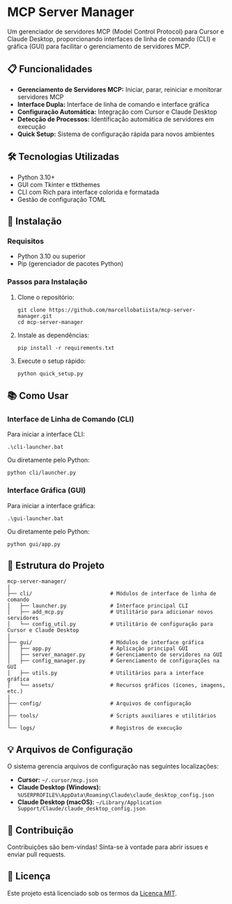 # MCP Server Manager

Um gerenciador de servidores MCP (Model Control Protocol) para Cursor e Claude Desktop, proporcionando interfaces de linha de comando (CLI) e gráfica (GUI) para facilitar o gerenciamento de servidores MCP.

## 📋 Funcionalidades

- **Gerenciamento de Servidores MCP:** Iniciar, parar, reiniciar e monitorar servidores MCP
- **Interface Dupla:** Interface de linha de comando e interface gráfica
- **Configuração Automática:** Integração com Cursor e Claude Desktop
- **Detecção de Processos:** Identificação automática de servidores em execução
- **Quick Setup:** Sistema de configuração rápida para novos ambientes

## 🛠️ Tecnologias Utilizadas

- Python 3.10+
- GUI com Tkinter e ttkthemes
- CLI com Rich para interface colorida e formatada
- Gestão de configuração TOML

## 🚀 Instalação

### Requisitos
- Python 3.10 ou superior
- Pip (gerenciador de pacotes Python)

### Passos para Instalação

1. Clone o repositório:
   ```
   git clone https://github.com/marcellobatiista/mcp-server-manager.git
   cd mcp-server-manager
   ```

2. Instale as dependências:
   ```
   pip install -r requirements.txt
   ```

3. Execute o setup rápido:
   ```
   python quick_setup.py
   ```

## 📚 Como Usar

### Interface de Linha de Comando (CLI)

Para iniciar a interface CLI:
```
.\cli-launcher.bat
```

Ou diretamente pelo Python:
```
python cli/launcher.py
```

### Interface Gráfica (GUI)

Para iniciar a interface gráfica:
```
.\gui-launcher.bat
```

Ou diretamente pelo Python:
```
python gui/app.py
```

## 📁 Estrutura do Projeto

```
mcp-server-manager/
│
├── cli/                         # Módulos de interface de linha de comando
│   ├── launcher.py              # Interface principal CLI
│   ├── add_mcp.py               # Utilitário para adicionar novos servidores
│   └── config_util.py           # Utilitário de configuração para Cursor e Claude Desktop
│
├── gui/                         # Módulos de interface gráfica
│   ├── app.py                   # Aplicação principal GUI
│   ├── server_manager.py        # Gerenciamento de servidores na GUI
│   ├── config_manager.py        # Gerenciamento de configurações na GUI
│   ├── utils.py                 # Utilitários para a interface gráfica
│   └── assets/                  # Recursos gráficos (ícones, imagens, etc.)
│
├── config/                      # Arquivos de configuração
│
├── tools/                       # Scripts auxiliares e utilitários
│
└── logs/                        # Registros de execução
```

## 💡 Arquivos de Configuração

O sistema gerencia arquivos de configuração nas seguintes localizações:

- **Cursor:** `~/.cursor/mcp.json`
- **Claude Desktop (Windows):** `%USERPROFILE%\AppData\Roaming\Claude\claude_desktop_config.json`
- **Claude Desktop (macOS):** `~/Library/Application Support/Claude/claude_desktop_config.json`

## 🤝 Contribuição

Contribuições são bem-vindas! Sinta-se à vontade para abrir issues e enviar pull requests.

## 📄 Licença

Este projeto está licenciado sob os termos da [Licença MIT](LICENSE).